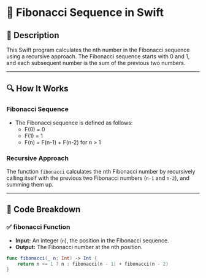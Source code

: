 # 📌 Fibonacci Sequence in Swift

## 🚀 Description
This Swift program calculates the nth number in the Fibonacci sequence using a recursive approach. The Fibonacci sequence starts with 0 and 1, and each subsequent number is the sum of the previous two numbers.

---

## 🔍 How It Works

### **Fibonacci Sequence**
- The Fibonacci sequence is defined as follows:
  - F(0) = 0
  - F(1) = 1
  - F(n) = F(n-1) + F(n-2) for n > 1

### **Recursive Approach**
The function `fibonacci` calculates the nth Fibonacci number by recursively calling itself with the previous two Fibonacci numbers (`n-1` and `n-2`), and summing them up.

---

## 📂 Code Breakdown

### ✅ **fibonacci Function**
- **Input:** An integer (`n`), the position in the Fibonacci sequence.
- **Output:** The Fibonacci number at the nth position.

```swift
func fibonacci(_ n: Int) -> Int {
    return n <= 1 ? n : fibonacci(n - 1) + fibonacci(n - 2)
}
